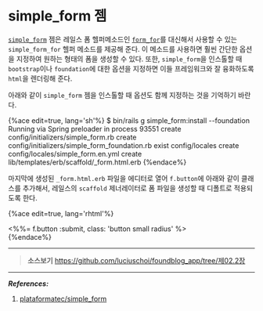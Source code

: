 # simple_form 젬

[`simple_form`](https://github.com/plataformatec/simple_form) 젬은 레일스 폼 헬퍼메소드인 [`form_for`](http://guides.rubyonrails.org/form_helpers.html)를 대신해서 사용할 수 있는 `simple_form_for` 헬퍼 메소드를 제공해 준다. 이 메소드를 사용하면 훨씬 간단한 옵션을 지정하여 원하는 형태의 폼을 생성할 수 있다. 또한, `simple_form`을 인스톨할 때 `bootstrap`이나 `foundation`에 대한 옵션을 지정하면 이들 프레임워크와 잘 융화하도록 `html`을 렌더링해 준다.

아래와 같이 `simple_form` 젬을 인스톨할 때 옵션도 함께 지정하는 것을 기억하기 바란다.

{%ace edit=true, lang='sh'%}
$ bin/rails g simple_form:install --foundation
Running via Spring preloader in process 93551
      create  config/initializers/simple_form.rb
      create  config/initializers/simple_form_foundation.rb
       exist  config/locales
      create  config/locales/simple_form.en.yml
      create  lib/templates/erb/scaffold/_form.html.erb
{%endace%}

마지막에 생성된 `_form.html.erb` 파일을 에디터로 열어 `f.button`에 아래와 같이 클래스를 추가해서, 레일스의 `scaffold` 제너레이터로  폼 파일을 생성할 때 디폴트로 적용되도록 한다.

{%ace edit=true, lang='rhtml'%}
<div class="form-actions">
  <%%= f.button :submit, class: 'button small radius' %>
</div>
{%endace%}

---

> **소스보기** https://github.com/luciuschoi/foundblog_app/tree/제02.2장

---

_**References:**_

1. [plataformatec/simple_form](https://github.com/plataformatec/simple_form)

